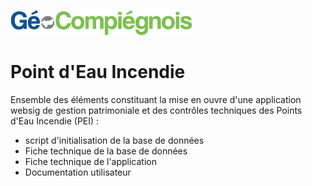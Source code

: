 ![GeoCompiegnois](doc/img/Logo_web-GeoCompiegnois.png)

# Point d'Eau Incendie

Ensemble des éléments constituant la mise en ouvre d'une application websig de gestion patrimoniale et des contrôles techniques des Points d'Eau Incendie (PEI) :

* script d'initialisation de la base de données
* Fiche technique de la base de données
* Fiche technique de l'application
* Documentation utilisateur
